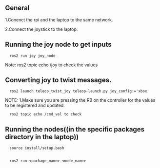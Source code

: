 ## General 
1.Conenct the rpi and the laptop to the same network.


2.Connect the joystick to the laptop.


## Running the joy node to get inputs


      ros2 run joy joy_node 


Note: ros2 topic echo /joy to check the values


## Converting joy to twist messages.

      ros2 launch teleop_twist_joy teleop-launch.py joy_config:='xbox'  


NOTE: 1.Make sure you are pressing the RB on the controller for the values to be registered and updated.


      ros2 topic echo /cmd_vel to check


## Running the nodes((in the specific packages directory in the laptop))

      source install/setup.bash 


      ros2 run <package_name> <node_name>


